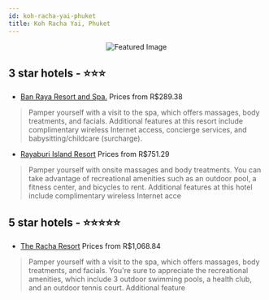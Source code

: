 ```yaml
---
id: koh-racha-yai-phuket
title: Koh Racha Yai, Phuket
---
```


<center><img src="https://i.travelapi.com/hotels/2000000/1280000/1277100/1277086/06187277_z.jpg" alt="Featured Image" /></center>


##  3 star hotels - ⭐️⭐️⭐️

-    [Ban Raya Resort and Spa.](https://www.hurb.com/br/hotels/koh-racha-yai/ban-raya-resort-and-spa-JNP-JP332326?cmp=18055) Prices from R$289.38
   > Pamper yourself with a visit to the spa, which offers massages, body treatments, and facials. Additional features at this resort include complimentary wireless Internet access, concierge services, and babysitting/childcare (surcharge).
-    [Rayaburi Island Resort](https://www.hurb.com/br/hotels/koh-racha-yai/rayaburi-island-resort-JNP-JP157724?cmp=18055) Prices from R$751.29
   > Pamper yourself with onsite massages and body treatments. You can take advantage of recreational amenities such as an outdoor pool, a fitness center, and bicycles to rent. Additional features at this hotel include complimentary wireless Internet acce

##  5 star hotels - ⭐️⭐️⭐️⭐️⭐️

-    [The Racha Resort](https://www.hurb.com/br/hotels/koh-racha-yai/the-racha-resort-JNP-JP147435?cmp=18055) Prices from R$1,068.84
   > Pamper yourself with a visit to the spa, which offers massages, body treatments, and facials. You're sure to appreciate the recreational amenities, which include 3 outdoor swimming pools, a health club, and an outdoor tennis court. Additional feature
